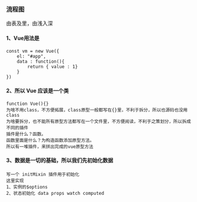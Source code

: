 ### 流程图
由表及里，由浅入深

#### 1、Vue用法是
```
const vm = new Vue({
    el: "#app",
    data : function(){
        return { value : 1}
    }
})

```
#### 2、所以 Vue 应该是一个类
```
function Vue(){}
为啥不用class，不方便拓展，class原型一般都写在{}里，不利于拆分，所以也源码也没用class
为啥要拆分，也不能所有原型方法都写在一个文件里，不方便阅读，不利于之策划分，所以拆成不同的插件
插件是什么？函数。
函数里面是什么？为构造函数添加原型方法。
所以有一堆插件，来拼出完成的vue原型方法
```
#### 3、数据是一切的基础，所以我们先初始化数据
```
写一个 initMixin 插件用于初始化
这里实现
1、实例的$options 
2、状态初始化 data props watch computed 

```